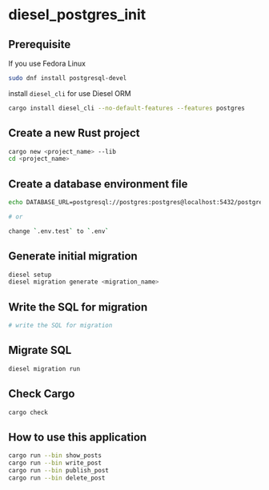 # diesel_postgres_init

## Prerequisite

If you use Fedora Linux

```bash
sudo dnf install postgresql-devel
```

install `diesel_cli` for use Diesel ORM

```bash
cargo install diesel_cli --no-default-features --features postgres
```

## Create a new Rust project

```bash
cargo new <project_name> --lib
cd <project_name>
```

## Create a database environment file

```bash
echo DATABASE_URL=postgresql://postgres:postgres@localhost:5432/postgres > .env

# or

change `.env.test` to `.env`
```

## Generate initial migration

```bash
diesel setup
diesel migration generate <migration_name>
```

## Write the SQL for migration

```bash
# write the SQL for migration
```

## Migrate SQL

```bash
diesel migration run
```

## Check Cargo

```bash
cargo check
```

## How to use this application

```bash
cargo run --bin show_posts
cargo run --bin write_post
cargo run --bin publish_post
cargo run --bin delete_post
```
